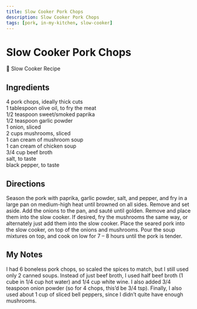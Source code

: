 ```yaml
---
title: Slow Cooker Pork Chops
description: Slow Cooker Pork Chops
tags: [pork, in-my-kitchen, slow-cooker]
---
```


# Slow Cooker Pork Chops

🍲 Slow Cooker Recipe

## Ingredients
4 pork chops, ideally thick cuts  
1 tablespoon olive oil, to fry the meat  
1/2 teaspoon sweet/smoked paprika  
1/2 teaspoon garlic powder  
1 onion, sliced  
2 cups mushrooms, sliced  
1 can cream of mushroom soup  
1 can cream of chicken soup  
3/4 cup beef broth  
salt, to taste  
black pepper, to taste

## Directions
Season the pork with paprika, garlic powder, salt, and pepper, and fry in a large pan on medium-high heat until browned on all sides. Remove and set aside. Add the onions to the pan, and sauté until golden. Remove and place them into the slow cooker. If desired, fry the mushrooms the same way, or alternately just add them into the slow cooker. Place the  seared pork into the slow cooker, on top of the onions and mushrooms. Pour the soup mixtures on top, and cook on low for 7 – 8 hours until the pork is tender.

## My Notes
I had 6 boneless pork chops, so scaled the spices to match, but I still used only 2 canned soups. Instead of just beef broth, I used half beef broth (1 cube in 1/4 cup hot water) and 1/4 cup white wine. I also added 3/4 teaspoon onion powder (so for 4 chops, this’d be 3/4 tsp). Finally, I also used about 1 cup of sliced bell peppers, since I didn’t quite have enough mushrooms.